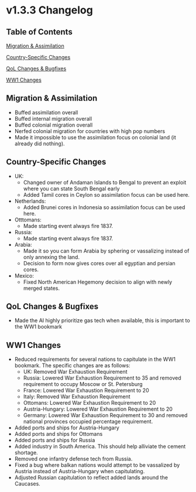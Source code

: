 # v1.3.3 Changelog
## Table of Contents 

[Migration & Assimilation](#migration-&-assimilation)

[Country-Specific Changes](#country-specific-changes)

[QoL Changes & Bugfixes](#qol-changes-&-bugfixes)

[WW1 Changes](#ww1-changes)

## Migration & Assimilation
- Buffed assimilation overall
- Buffed internal migration overall
- Buffed colonial migration overall
- Nerfed colonial migration for countries with high pop numbers
- Made it impossible to use the assimilation focus on colonial land (it already did nothing).

## Country-Specific Changes
- UK:
    - Changed owner of Andaman Islands to Bengal to prevent an exploit where you can state South Bengal early
    - Added Tamil cores in Ceylon so assimilation focus can be used here.
- Netherlands:
    - Added Brunei cores in Indonesia so assimilation focus can be used here.
- Otttomans:
    - Made starting event always fire 1837.
- Russia:
    - Made starting event always fire 1837.
- Arabia:
    - Made it so you can form Arabia by sphering or vassalizing instead of only annexing the land.
    - Decision to form now gives cores over all egyptian and persian cores.
- Mexico:
    - Fixed North American Hegemony decision to align with newly merged states.

## QoL Changes & Bugfixes
- Made the AI highly prioritize gas tech when available, this is important to the WW1 bookmark

## WW1 Changes
- Reduced requirements for several nations to capitulate in the WW1 bookmark. The specific changes are as follows:
    - UK: Removed War Exhaustion Requirement
    - Russia: Lowered War Exhaustion Requirement to 35 and removed requirement to occupy Moscow or St. Petersburg
    - France: Lowered War Exhaustion Requirement to 20
    - Italy: Removed War Exhaustion Requirement
    - Ottomans: Lowered War Exhaustion Requirement to 20
    - Austria-Hungary: Lowered War Exhaustion Requirement to 20
    - Germany: Lowered War Exhaustion Requirement to 30 and removed national provinces occupied percentage requirement.
- Added ports and ships for Austria-Hungary
- Added ports and ships for Ottomans
- Added ports and ships for Russia
- Added industry in South America. This should help alliviate the cement shortage.
- Removed one infantry defense tech from Russia.
- Fixed a bug where balkan nations would attempt to be vassalized by Austria instead of Austria-Hungary when capitulating.
- Adjusted Russian capitulation to reflect added lands around the Caucases.